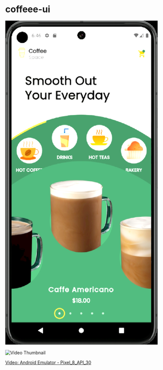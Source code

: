 # coffeee-ui

![Coffee UI](https://github.com/BUSE19/coffeee-ui/blob/main/Ekran%20g%C3%B6r%C3%BCnt%C3%BCs%C3%BC%202024-08-09%20152732.png)


![Video Thumbnail](https://github.com/BUSE19/coffeee-ui/blob/main/thumbnail.png)

[Video: Android Emulator - Pixel_8_API_30](https://github.com/BUSE19/coffeee-ui/blob/main/Android%20Emulator%20-%20Pixel_8_API_30_5554%202024-08-09%2009-46-45.mp4)

